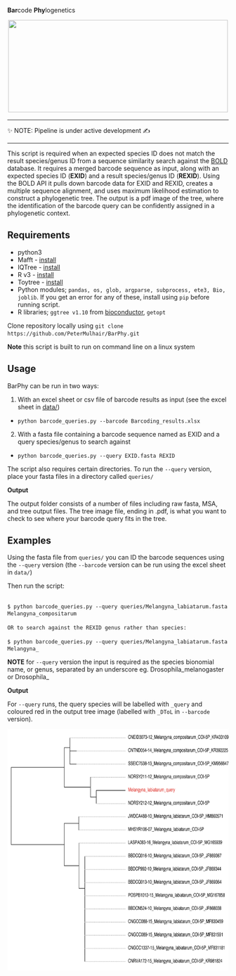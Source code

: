 **Bar**code **Phy**logenetics

<div align="center">
<p align="center">
<img src="https://github.com/PeterMulhair/BarcodePlacer/blob/main/example/barcode_logo.png" width="500" height="210">
</p>
</div>

---

:sparkles: NOTE: Pipeline is under active development :writing_hand:

---

This script is required when an expected species ID does not match the result species/genus ID from a sequence similarity search against the [BOLD](https://www.boldsystems.org/index.php) database. It requires a merged barcode sequence as input, along with an expected species ID (**EXID**) and a result species/genus ID (**REXID**). Using the BOLD API it pulls down barcode data for EXID and REXID, creates a multiple sequence alignment, and uses maximum likelihood estimation to construct a phylogenetic tree. The output is a pdf image of the tree, where the identification of the barcode query can be confidently assigned in a phylogenetic context. 

## Requirements

* python3
* Mafft - [install](https://mafft.cbrc.jp/alignment/software/source.html)
* IQTree - [install](http://www.iqtree.org/doc/Quickstart)
* R v3 - [install](https://cran.r-project.org/doc/manuals/r-release/R-admin.html)
* Toytree - [install](https://toytree.readthedocs.io/en/latest/3-installation.html)
* Python modules; `pandas, os, glob, argparse, subprocess, ete3, Bio, joblib`. If you get an error for any of these, install using `pip` before running script.
* R libraries; `ggtree v1.10` from [bioconductor](https://bioconductor.org/packages/release/bioc/html/ggtree.html), `getopt`

Clone repository locally using `git clone https://github.com/PeterMulhair/BarPhy.git`

**Note** this script is built to run on command line on a linux system

## Usage

BarPhy can be run in two ways:

1. With an excel sheet or csv file of barcode results as input (see the excel sheet in [data/](https://github.com/PeterMulhair/BarcodePlacer/tree/main/data))

  - `python barcode_queries.py --barcode Barcoding_results.xlsx`

2. With a fasta file containing a barcode sequence named as EXID and a query species/genus to search against

  - `python barcode_queries.py --query EXID.fasta REXID`

The script also requires certain directories. To run the `--query` version, place your fasta files in a directory called `queries/`

**Output**

The output folder consists of a number of files including raw fasta, MSA, and tree output files.
The tree image file, ending in .pdf, is what you want to check to see where your barcode query fits in the tree. 

## Examples

Using the fasta file from `queries/` you can ID the barcode sequences using the `--query` version (the `--barcode` version can be run using the excel sheet in `data/`)


Then run the script:

```

$ python barcode_queries.py --query queries/Melangyna_labiatarum.fasta Melangyna_compositarum

OR to search against the REXID genus rather than species:

$ python barcode_queries.py --query queries/Melangyna_labiatarum.fasta Melangyna_

```

**NOTE** for `--query` version the input is required as the species bionomial name, or genus, separated by an underscore eg. Drosophila_melanogaster or Drosophila_

**Output**

For `--query` runs, the query species will be labelled with `_query` and coloured red in the output tree image (labelled with `_DToL` in `--barcode` version). 

<div align="center">
<p align="center">
<img src="https://github.com/PeterMulhair/BarPhy/blob/main/example/example_tree.png" width="700" height="550">
</p>
</div>

